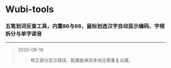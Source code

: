 # Wubi-tools
### 五笔划词反查工具，内置86与98，鼠标划选汉字自动显示编码、字根拆分与单字读音

***
> 2020-08-18
>> 修正部分显示错误，配置能保存本地无需重复设置。
